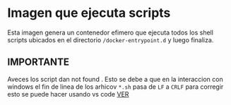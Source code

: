 # Imagen que ejecuta scripts
Esta imagen genera un contenedor efimero que ejecuta todos los shell scripts ubicados en el directorio `/docker-entrypoint.d` y luego finaliza.

## IMPORTANTE
Aveces los script dan not found . Esto se debe a que en la interaccion con windows el fin de linea de los arhicov `*.sh` pasa de `LF` a `CRLF` para corregir esto se puede hacer usando vs code [VER](https://medium.com/bootdotdev/how-to-get-consistent-line-breaks-in-vs-code-lf-vs-crlf-e1583bf0f0b6)